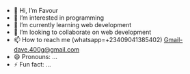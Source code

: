 - 👋 Hi, I’m Favour
- 👀 I’m interested in programming
- 🌱 I’m currently learning web development
- 💞️ I’m looking to collaborate on web development
- 📫 How to reach me (whatsapp=+23409041385402) Gmail-dave.400g@gmail.com
- 😄 Pronouns: ...
- ⚡ Fun fact: ...

<!---
Justreadin/Justreadin is a ✨ special ✨ repository because its `README.md` (this file) appears on your GitHub profile.
You can click the Preview link to take a look at your changes.
--->
